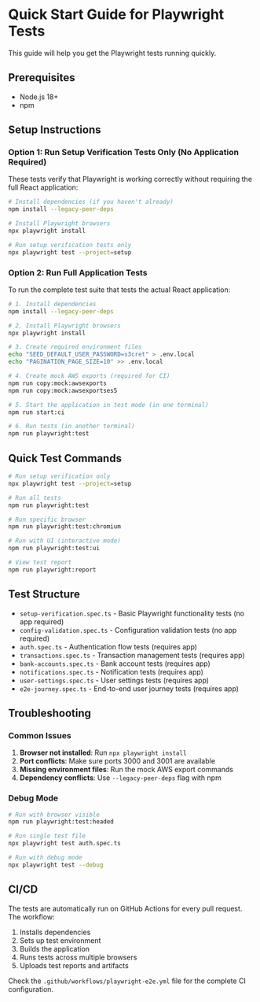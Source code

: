 # Quick Start Guide for Playwright Tests

This guide will help you get the Playwright tests running quickly.

## Prerequisites

- Node.js 18+
- npm

## Setup Instructions

### Option 1: Run Setup Verification Tests Only (No Application Required)

These tests verify that Playwright is working correctly without requiring the full React application:

```bash
# Install dependencies (if you haven't already)
npm install --legacy-peer-deps

# Install Playwright browsers
npx playwright install

# Run setup verification tests only
npx playwright test --project=setup
```

### Option 2: Run Full Application Tests

To run the complete test suite that tests the actual React application:

```bash
# 1. Install dependencies
npm install --legacy-peer-deps

# 2. Install Playwright browsers
npx playwright install

# 3. Create required environment files
echo "SEED_DEFAULT_USER_PASSWORD=s3cret" > .env.local
echo "PAGINATION_PAGE_SIZE=10" >> .env.local

# 4. Create mock AWS exports (required for CI)
npm run copy:mock:awsexports
npm run copy:mock:awsexportses5

# 5. Start the application in test mode (in one terminal)
npm run start:ci

# 6. Run tests (in another terminal)
npm run playwright:test
```

## Quick Test Commands

```bash
# Run setup verification only
npx playwright test --project=setup

# Run all tests
npm run playwright:test

# Run specific browser
npm run playwright:test:chromium

# Run with UI (interactive mode)
npm run playwright:test:ui

# View test report
npm run playwright:report
```

## Test Structure

- `setup-verification.spec.ts` - Basic Playwright functionality tests (no app required)
- `config-validation.spec.ts` - Configuration validation tests (no app required)
- `auth.spec.ts` - Authentication flow tests (requires app)
- `transactions.spec.ts` - Transaction management tests (requires app)
- `bank-accounts.spec.ts` - Bank account tests (requires app)
- `notifications.spec.ts` - Notification tests (requires app)
- `user-settings.spec.ts` - User settings tests (requires app)
- `e2e-journey.spec.ts` - End-to-end user journey tests (requires app)

## Troubleshooting

### Common Issues

1. **Browser not installed**: Run `npx playwright install`
2. **Port conflicts**: Make sure ports 3000 and 3001 are available
3. **Missing environment files**: Run the mock AWS export commands
4. **Dependency conflicts**: Use `--legacy-peer-deps` flag with npm

### Debug Mode

```bash
# Run with browser visible
npm run playwright:test:headed

# Run single test file
npx playwright test auth.spec.ts

# Run with debug mode
npx playwright test --debug
```

## CI/CD

The tests are automatically run on GitHub Actions for every pull request. The workflow:

1. Installs dependencies
2. Sets up test environment
3. Builds the application
4. Runs tests across multiple browsers
5. Uploads test reports and artifacts

Check the `.github/workflows/playwright-e2e.yml` file for the complete CI configuration.
